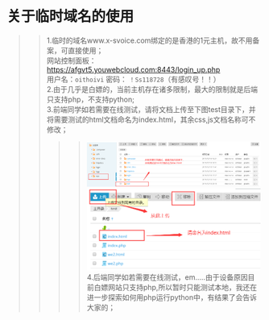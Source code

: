 关于临时域名的使用
==================
>>1.临时的域名www.x-svoice.com绑定的是香港的1元主机，故不用备案，可直接使用；<br>
网站控制面板：https://afgvt5.youwebcloud.com:8443/login_up.php<br>
用户名：`oithoivi`   密码：  `！Ss118728`（有感叹号！！）<br>
>>2.由于几乎是白嫖的，当前主机存在诸多限制，最大的限制就是后端只支持php，不支持python;<br>
>>3.前端同学如若需要在线测试，请将文档上传至下图test目录下，并将需要测试的html文档命名为index.html，其余css,js文档名称可不修改；<br>
>>>>![](https://github.com/Rubus-LF/teachsayimgs/raw/master/19-12-18/19-12-18-01.png)<br>
>>>>![](https://github.com/Rubus-LF/teachsayimgs/raw/master/19-12-18/19-12-18-02.png)<br>
>>4.后端同学如若需要在线测试，em.....由于设备原因目前白嫖网站只支持php,所以暂时只能测试本地，我还在进一步探索如何用php运行python中，有结果了会告诉大家的；<br>

